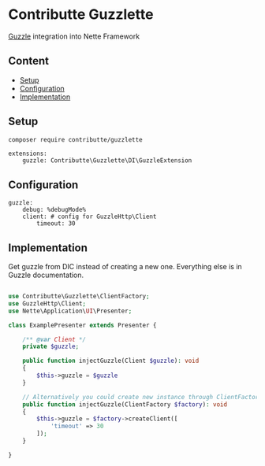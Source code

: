 # Contributte Guzzlette

[Guzzle](https://github.com/guzzle/guzzle) integration into Nette Framework

## Content

- [Setup](#usage)
- [Configuration](#configuration)
- [Implementation](#implementation)

## Setup

```bash
composer require contributte/guzzlette
```

```neon
extensions:
	guzzle: Contributte\Guzzlette\DI\GuzzleExtension
```

## Configuration

```neon
guzzle:
	debug: %debugMode%
	client: # config for GuzzleHttp\Client
		timeout: 30
```

## Implementation

Get guzzle from DIC instead of creating a new one.
Everything else is in Guzzle documentation.

```php

use Contributte\Guzzlette\ClientFactory;
use GuzzleHttp\Client;
use Nette\Application\UI\Presenter;

class ExamplePresenter extends Presenter {

	/** @var Client */
	private $guzzle;

	public function injectGuzzle(Client $guzzle): void
	{
		$this->guzzle = $guzzle
	}

	// Alternatively you could create new instance through ClientFactory
	public function injectGuzzle(ClientFactory $factory): void
	{
		$this->guzzle = $factory->createClient([
			'timeout' => 30
		]);
	}

}
```
